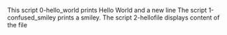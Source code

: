 This script  0-hello_world prints Hello World and a new line
The script 1-confused_smiley prints a smiley.
The script 2-hellofile displays content of the file
